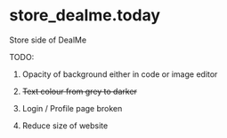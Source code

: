# store_dealme.today
Store side of DealMe

TODO:
1. Opacity of background either in code or image editor

2. ~~Text colour from grey to darker~~

3. Login / Profile page broken

4. Reduce size of website

